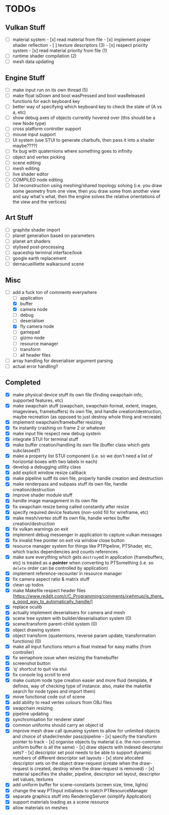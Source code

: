 # TODOs

## Vulkan Stuff

- [ ] material system
      - [x] read material from file
      - [x] implement proper shader reflection
      - [ ] texture descriptors                           (3)
      - [x] respect priority system
      - [x] read material priority from file              (1)
- [ ] runtime shader compilation                          (2)
- [ ] mesh data updating

## Engine Stuff

- [ ] make input run on its own thread                    (5)
- [ ] make float isDown and bool wasPressed and bool wasReleased functions for each keyboard key
- [ ] better way of specifying which keyboard key to check the state of (A vs a, etc)
- [ ] show debug axes of objects currently hovered over (this should be a new Node type)
- [ ] cross platform controller support
- [ ] mouse input support
- [ ] UI system (use STUI to generate charbufs, then pass it into a shader maybe????)
- [ ] fix bug with quaternions where something goes to infinity
- [ ] object and vertex picking
- [ ] scene editing
- [ ] mesh editing
- [ ] live shader editor
- [ ] COMPILED node editing
- [ ] 3d reconstruction using meshing/shared topology solving (i.e. you draw some geometry from one view, then you draw some from another view and say what's what, then the engine solves the relative orientations of the view and the vertices)

## Art Stuff

- [ ] graphite shader import
- [ ] planet generation based on parameters
- [ ] planet art shaders
- [ ] stylised post-processing
- [ ] spaceship terminal interface/look
- [ ] google earth replacement
- [ ] dernacueilliette walkaround scene

## Misc

- [ ] add a fuck ton of comments everywhere
	- [ ] application
	- [x] buffer
	- [x] camera node
	- [ ] debug
	- [ ] deserialiser
	- [x] fly camera node
	- [ ] gamepad
	- [ ] gizmo node
	- [ ] resource manager
	- [ ] transform
	- [ ] all header files
- [ ] array handling for deserialiser argument parsing
- [ ] actual error handling?

## Completed
- [x] make physical device stuff its own file (finding swapchain info, supported features, etc)
- [x] make swapchain stuff (swapchain, swapchain format, extent, images, imageviews, framebuffers) its own file, and handle creation/destruction, maybe recreation (as opposed to just destroy whole thing and recreate)
- [x] implement swapchain/framebuffer resizing
- [x] fix instantly crashing on frame 2 or whatever
- [x] make input file respect new debug system
- [x] integrate STUI for terminal stuff
- [x] make buffer creation/handling its own file (buffer class which gets subclassed?)
- [x] make a property list STUI component (i.e. so we don't need a list of horizontal boxes with two labels in each)
- [x] develop a debugging utility class
- [x] add explicit window resize callback
- [x] make pipeline sutff its own file, properly handle creation and destruction
- [x] make renderpass and subpass stuff its own file, handle creation/destruction
- [x] improve shader module stuff
- [x] handle image management in its own file
- [x] fix swapchain resize being called constantly after resize
- [x] specify required device features (non-solid fill for wireframe, etc)
- [x] make mesh/vertex stuff its own file, handle vertex buffer creation/destruction
- [x] fix vulkan warnings on exit
- [x] implement debug messenger in application to capture vulkan messages
- [x] fix invalid free pointer on exit via window close button
- [x] resource manager system for things like PTPipeline, PTShader, etc, which tracks dependencies and counts references
- [x] make sure everything which gets `destroy`ed in application (framebuffers, etc) is treated as a **pointer** when converting to PTSomething (i.e. so `delete` order can be controlled by application)
- [x] implement reference-recounter in resource manager
- [x] fix camera aspect ratio & matrix stuff
- [x] clean up todos
- [x] make Makefile respect header files [https://www.reddit.com/r/C_Programming/comments/xwhmup/is_there_a_good_way_to_automatically_handle/]
- [x] replace oculib
- [x] actually implement deserialisers for camera and mesh
- [x] scene tree system with builder/deserialisation system (0)
- [x] scene/transform parent-child system (0)
- [x] object drawing system
- [x] object transform (quaternions, reverse param update, transformation functions) (0)
- [x] make all input functions return a float instead for easy maths (from controller)
- [x] fix semaphore issue when resizing the framebuffer
- [x] screenshot button
- [x] 'q' shortcut to quit via stui
- [x] fix console log scroll to end
- [x] make custom node type creation easier and more fluid (template, # defines, way of checking type of instance. also, make the makefile search for node types and import them)
- [x] move functional code out of scene
- [x] add ability to read vertex colours from OBJ files
- [x] swapchain resizing
- [x] pipeline updating
- [x] synchronisation for renderer state!
- [x] common uniforms should carry an object id
- [x] improve mesh draw call queueing system to allow for unlimited objects and choice of shader/render pass/pipeline
      - [x] specify the transform pointer to track
      - [x] organise objects by material (i.e. the non-common uniform buffer is all the same)
      - [x] draw objects with indexed descriptor sets?
      - [x] descriptor set pool needs to be able to support dynamic numbers of different descriptor set layouts
      - [x] store allocated descriptor sets on the object draw-request (create when the draw-request is created, destroy when the draw-request is removed)
      - [x] material specifies the shader, pipeline, descriptor set layout, descriptor set values, textures
- [x] add uniform buffer for scene-constants (screen size, time, lights)
- [x] change the way PTInput initialises to match PTResourceManager
- [x] separate graphics stuff into RenderingServer (simplify Application)
- [x] support materials loading as a scene resource
- [x] allow materials on meshes